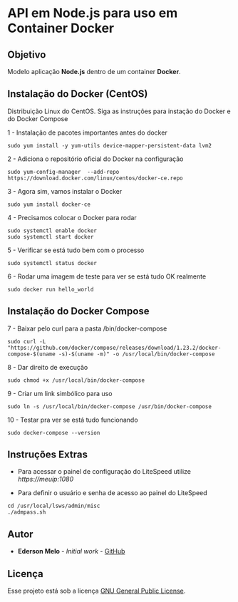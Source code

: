 # API em Node.js para uso em Container Docker

## Objetivo

Modelo aplicação **Node.js** dentro de um container **Docker**.

## Instalação do Docker (CentOS)

Distribuição Linux do CentOS. Siga as instruções para instação do Docker e do Docker Compose

1 - Instalação de pacotes importantes antes do docker

```shell
sudo yum install -y yum-utils device-mapper-persistent-data lvm2
```

2 - Adiciona o repositório oficial do Docker na configuração

```shell
sudo yum-config-manager  --add-repo https://download.docker.com/linux/centos/docker-ce.repo
```

3 - Agora sim, vamos instalar o Docker

```shell
sudo yum install docker-ce
```

4 - Precisamos colocar o Docker para rodar

```shell
sudo systemctl enable docker
sudo systemctl start docker
```

5 - Verificar se está tudo bem com o processo

```shell
sudo systemctl status docker
```

6 - Rodar uma imagem de teste para ver se está tudo OK realmente

```shell
sudo docker run hello_world
```

## Instalação do Docker Compose

7 - Baixar pelo curl para a pasta /bin/docker-compose

```shell
sudo curl -L "https://github.com/docker/compose/releases/download/1.23.2/docker-compose-$(uname -s)-$(uname -m)" -o /usr/local/bin/docker-compose
```

8 - Dar direito de execução

```shell
sudo chmod +x /usr/local/bin/docker-compose
```

9 - Criar um link simbólico para uso

```shell
sudo ln -s /usr/local/bin/docker-compose /usr/bin/docker-compose
```

10 - Testar pra ver se está tudo funcionando

```shell
sudo docker-compose --version
```

## Instruções Extras

- Para acessar o painel de configuração do LiteSpeed utilize _https://meuip:1080_

- Para definir o usuário e senha de acesso ao painel do LiteSpeed

```shell
cd /usr/local/lsws/admin/misc
./admpass.sh
```

## Autor

- **Ederson Melo** - _Initial work_ - [GitHub](https://github.com/edersonmelo)

## Licença

Esse projeto está sob a licença [GNU General Public License](https://opensource.org/licenses/GPL-3.0).

